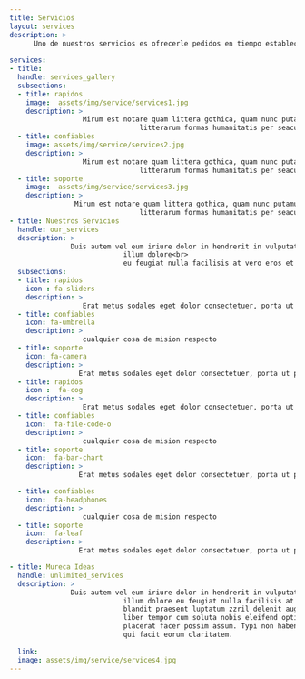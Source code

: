 ```yaml
---
title: Servicios
layout: services
description: >
      Uno de nuestros servicios es ofrecerle pedidos en tiempo establecido
         
services:
- title: 
  handle: services_gallery
  subsections:
  - title: rapidos
    image:  assets/img/service/services1.jpg
    description: >
                  Mirum est notare quam littera gothica, quam nunc putamus parum claram, anteposuerit
                                litterarum formas humanitatis per seacula quarta decima et quinta decima.
  - title: confiables
    image: assets/img/service/services2.jpg
    description: >
                  Mirum est notare quam littera gothica, quam nunc putamus parum claram, anteposuerit
                                litterarum formas humanitatis per seacula quarta decima et quinta decima.
  - title: soporte
    image:  assets/img/service/services3.jpg
    description: >
                Mirum est notare quam littera gothica, quam nunc putamus parum claram, anteposuerit
                                litterarum formas humanitatis per seacula quarta decima et quinta decima.
- title: Nuestros Servicios
  handle: our_services
  description: >
               Duis autem vel eum iriure dolor in hendrerit in vulputate velit esse molestie consequat, vel
                            illum dolore<br>
                            eu feugiat nulla facilisis at vero eros et accumsan et iusto odio dignissim qui blandit..
  subsections:
  - title: rapidos
    icon : fa-sliders
    description: >
                  Erat metus sodales eget dolor consectetuer, porta ut purus at et alias,     nulla     ornare velit amet enim
  - title: confiables
    icon: fa-umbrella
    description: >
                  cualquier cosa de mision respecto 
  - title: soporte
    icon: fa-camera
    description: >
                 Erat metus sodales eget dolor consectetuer, porta ut purus at et alias, nulla ornare velit amet enim 
  - title: rapidos
    icon :  fa-cog
    description: >
                  Erat metus sodales eget dolor consectetuer, porta ut purus at et alias,     nulla     ornare velit amet enim
  - title: confiables
    icon:  fa-file-code-o
    description: >
                  cualquier cosa de mision respecto 
  - title: soporte
    icon:  fa-bar-chart
    description: >
                 Erat metus sodales eget dolor consectetuer, porta ut purus at et alias, nulla ornare velit amet enim 

  - title: confiables
    icon:  fa-headphones
    description: >
                  cualquier cosa de mision respecto 
  - title: soporte
    icon:  fa-leaf
    description: >
                 Erat metus sodales eget dolor consectetuer, porta ut purus at et alias, nulla ornare velit amet enim 

- title: Mureca Ideas
  handle: unlimited_services
  description: >
               Duis autem vel eum iriure dolor in hendrerit in vulputate velit esse molestie consequat, vel
                            illum dolore eu feugiat nulla facilisis at vero eros et accumsan et iusto odio dignissim qui
                            blandit praesent luptatum zzril delenit augue duis dolore te feugait nulla facilisi. Nam
                            liber tempor cum soluta nobis eleifend option congue nihil imperdiet doming id quod mazim
                            placerat facer possim assum. Typi non habent claritatem insitam, est usus legentis in iis
                            qui facit eorum claritatem.
   
  link:
  image: assets/img/service/services4.jpg
---
```

